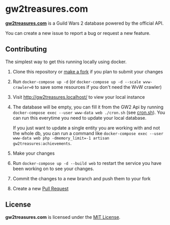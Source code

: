 # gw2treasures.com

**[gw2treasures.com](https://gw2treasures.com)** is a Guild Wars 2 database powered by the official API.

You can create a new issue to report a bug or request a new feature.

## Contributing

The simplest way to get this running locally using docker.

1. Clone this repository or [make a fork](https://docs.github.com/en/github/getting-started-with-github/quickstart/fork-a-repo) if you plan to submit your changes
2. Run `docker-compose up -d` (or `docker-compose up -d --scale wvw-crawler=0` to save some resources if you don't need the WvW crawler)
3. Visit http://gw2treasures.localhost/ to view your local instance
4. The database will be empty, you can fill it from the GW2 Api by running `docker-compose exec --user www-data web ./cron.sh` (see [cron.sh](web/docker/cron.sh)).
   You can run this everytime you need to update your local database.
   
   If you just want to update a single entity you are working with and not the whole db, you can run a command like `docker-compose exec --user www-data web php -dmemory_limit=-1 artisan gw2treasures:achievements`. 
5. Make your changes
6. Run `docker-compose up -d --build web` to restart the service you have been working on to see your changes.
7. Commit the changes to a new branch and push them to your fork
8. Create a new [Pull Request](https://docs.github.com/en/github/collaborating-with-pull-requests/proposing-changes-to-your-work-with-pull-requests/about-pull-requests)


## License
**gw2treasures.com** is licensed under the [MIT License](LICENSE).
